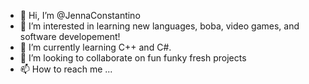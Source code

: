 - 👋 Hi, I’m @JennaConstantino
- 👀 I’m interested in learning new languages, boba, video games, and software developement!
- 🌱 I’m currently learning C++ and C#.
- 💞️ I’m looking to collaborate on fun funky fresh projects
- 📫 How to reach me ...

<!---
JennaConstantino/JennaConstantino is a ✨ special ✨ repository because its `README.md` (this file) appears on your GitHub profile.
You can click the Preview link to take a look at your changes.
--->
